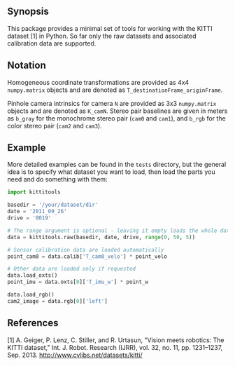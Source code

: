 ## Synopsis
This package provides a minimal set of tools for working with the KITTI dataset [1] in Python. So far only the raw datasets and associated calibration data are supported.

## Notation
Homogeneous coordinate transformations are provided as 4x4 `numpy.matrix` objects and are denoted as `T_destinationFrame_originFrame`.

Pinhole camera intrinsics for camera `N` are provided as 3x3 `numpy.matrix` objects and are denoted as `K_camN`. Stereo pair baselines are given in meters as
`b_gray` for the monochrome stereo pair (`cam0` and `cam1`), and `b_rgb` for the color stereo pair (`cam2` and `cam3`).

## Example
More detailed examples can be found in the `tests` directory, but the general idea is to specify what dataset you want to load, then load the parts you need and do something with them:
```python
import kittitools

basedir = '/your/dataset/dir'
date = '2011_09_26'
drive = '0019'

# The range argument is optional - leaving it empty loads the whole dataset
data = kittitools.raw(basedir, date, drive, range(0, 50, 5))

# Sensor calibration data are loaded automatically
point_cam0 = data.calib['T_cam0_velo'] * point_velo

# Other data are loaded only if requested
data.load_oxts()
point_imu = data.oxts[0]['T_imu_w'] * point_w

data.load_rgb()
cam2_image = data.rgb[0]['left']
```

## References
[1] A. Geiger, P. Lenz, C. Stiller, and R. Urtasun, "Vision meets robotics: The KITTI dataset," Int. J. Robot. Research (IJRR), vol. 32, no. 11, pp. 1231–1237, Sep. 2013. http://www.cvlibs.net/datasets/kitti/
